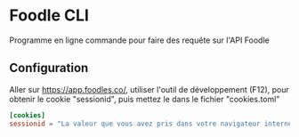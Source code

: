 # Foodle CLI

Programme en ligne commande pour faire des requête sur l'API Foodle

## Configuration

Aller sur https://app.foodles.co/, utiliser l'outil de développement (F12), pour obtenir le cookie "sessionid", puis mettez le dans le fichier "cookies.toml"

```toml
[cookies]
sessionid = "La valeur que vous avez pris dans votre navigateur internet"
```